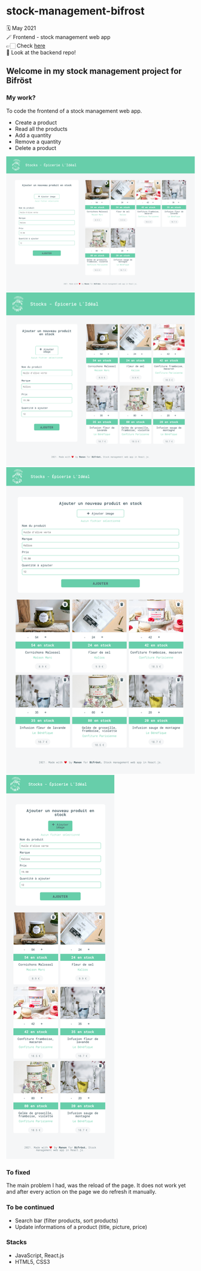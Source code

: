 # stock-management-bifrost

🗓 May 2021  
🪄 Frontend - stock management web app  
👉🏻 Check [here](https://stock-bifrost-2021.netlify.app/)  
👀 Look at the backend repo!

## Welcome in my stock management project for Bifröst

### My work?

To code the frontend of a stock management web app.

- Create a product
- Read all the products
- Add a quantity
- Remove a quantity
- Delete a product

![Epicerie l'Ideal desktop](src/assets/img/epicerie-ideal-desktop.png)
![Epicerie l'Ideal tablette](src/assets/img/epicerie-ideal-tablette1.png)
![Epicerie l'Ideal tablette](src/assets/img/epicerie-ideal-tablette2.png)
![Epicerie l'Ideal mobile](src/assets/img/epicerie-ideal-mobile.png)

### To fixed

The main problem I had, was the reload of the page. It does not work yet and after every action on the page we do refresh it manually.

### To be continued

- Search bar (filter products, sort products)
- Update informations of a product (title, picture, price)

### Stacks

- JavaScript, React.js
- HTML5, CSS3
